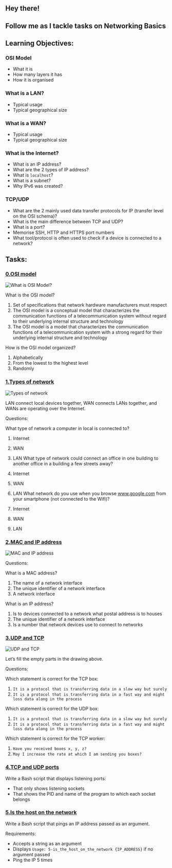 ## Hey there!
## Follow me as I tackle tasks on Networking Basics
## Learning Objectives:
### OSI Model
* What it is
* How many layers it has
* How it is organised
### What is a LAN?
* Typical usage
* Typical geographical size
### What is a WAN?
* Typical usage
* Typical geographical size
### What is the Internet?
* What is an IP address?
* What are the 2 types of IP address?
* What is `localhost`?
* What is a subnet?
* Why IPv6 was created?
### TCP/UDP
* What are the 2 mainly used data transfer protocols for IP (transfer level on the OSI schema)?
* What is the main difference between TCP and UDP?
* What is a port?
* Memorise SSH, HTTP and HTTPS port numbers
* What tool/protocol is often used to check if a device is connected to a network?

## Tasks:
### [0.OSI model](./0-OSI_model)
![What is OSI Model?](https://camo.githubusercontent.com/35ec808754a7cab36bd6d1ea5b12314c5a1f0fa426683cc50385414fb717c87f/68747470733a2f2f73332e616d617a6f6e6177732e636f6d2f696e7472616e65742d70726f6a656374732d66696c65732f686f6c626572746f6e7363686f6f6c2d73797361646d696e5f6465766f70732f3235392f414a44524e65612e6a7067)

What is the OSI model?

1. Set of specifications that network hardware manufacturers must respect
2. The OSI model is a conceptual model that characterizes the communication functions of a telecommunication system without regard to their underlying internal structure and technology
3. The OSI model is a model that characterizes the communication functions of a telecommunication system with a strong regard for their underlying internal structure and technology

How is the OSI model organized?

1. Alphabetically
2. From the lowest to the highest level
3. Randomly
### [1.Types of network](./1-types_of_network)
![Types of network](https://camo.githubusercontent.com/8e635b0a7fb273523c88a465e9a26c5485fde823fb264804d9d2919559f867bf/68747470733a2f2f73332e616d617a6f6e6177732e636f6d2f696e7472616e65742d70726f6a656374732d66696c65732f686f6c626572746f6e7363686f6f6c2d73797361646d696e5f6465766f70732f3235392f6b62614e4541312e6a7067)

LAN connect local devices together, WAN connects LANs together, and WANs are operating over the Internet.

Questions:

What type of network a computer in local is connected to?

1. Internet
2. WAN
3. LAN
What type of network could connect an office in one building to another office in a building a few streets away?

1. Internet
2. WAN
3. LAN
What network do you use when you browse www.google.com from your smartphone (not connected to the Wifi)?

1. Internet
2. WAN
3. LAN
### [2.MAC and IP address](./2-MAC_and_IP_address)
![MAC and IP address](https://camo.githubusercontent.com/476b4b95e12d7f7b315ff10ac9bc89cff04c4888943e2ff6b37b2b77d469efb4/68747470733a2f2f73332e616d617a6f6e6177732e636f6d2f696e7472616e65742d70726f6a656374732d66696c65732f686f6c626572746f6e7363686f6f6c2d73797361646d696e5f6465766f70732f3235392f5957744b4d55722e6a7067)

Questions:

What is a MAC address?

1. The name of a network interface
2. The unique identifier of a network interface
3. A network interface

What is an IP address?

1. Is to devices connected to a network what postal address is to houses
2. The unique identifier of a network interface
3. Is a number that network devices use to connect to networks

### [3.UDP and TCP](./3-UDP_and_TCP)
![UDP and TCP](https://s3.amazonaws.com/alx-intranet.hbtn.io/uploads/medias/2020/9/3d92e3c4a470f8ecf4c73db511fcbbadaa002e1c.jpg?X-Amz-Algorithm=AWS4-HMAC-SHA256&X-Amz-Credential=AKIARDDGGGOUSBVO6H7D%2F20231004%2Fus-east-1%2Fs3%2Faws4_request&X-Amz-Date=20231004T135034Z&X-Amz-Expires=86400&X-Amz-SignedHeaders=host&X-Amz-Signature=5395c201ec69dc49e9f4ae23eefa06ec8cd25fbc35b1282d77881352c04ae1d8)

Let’s fill the empty parts in the drawing above.

Questions:

Which statement is correct for the TCP box:

1.  `It is a protocol that is transferring data in a slow way but surely`
2.  `It is a protocol that is transferring data in a fast way and might loss data along in the process`

Which statement is correct for the UDP box:

1.  `It is a protocol that is transferring data in a slow way but surely`
2.  `It is a protocol that is transferring data in a fast way and might loss data along in the process`

Which statement is correct for the TCP worker:

1.  `Have you received boxes x, y, z?`
2.  `May I increase the rate at which I am sending you boxes?`

### [4.TCP and UDP ports](./4-TCP_and_UDP_ports)
Write a Bash script that displays listening ports:

* That only shows listening sockets
* That shows the PID and name of the program to which each socket belongs

### [5.Is the host on the network](./5-is_the_host_on_the_network)
Write a Bash script that pings an IP address passed as an argument.

Requirements:

* Accepts a string as an argument
* Displays `Usage: 5-is_the_host_on_the_network {IP_ADDRESS}` if no argument passed
* Ping the IP 5 times

